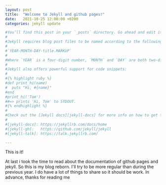 ```yaml
---
layout: post
title:  "Welcome to Jekyll and github pages!"
date:   2021-10-25 12:00:00 +0200
categories: jekyll update

#You’ll find this post in your `_posts` directory. Go ahead and edit it and re-build the site to see your changes. You can rebuild the site in many different ways, but the most common way #is to run `jekyll serve`, which launches a web server and auto-regenerates your site when a file is updated.
#
#Jekyll requires blog post files to be named according to the following format:
#
#`YEAR-MONTH-DAY-title.MARKUP`
#
#Where `YEAR` is a four-digit number, `MONTH` and `DAY` are both two-digit numbers, and `MARKUP` is the file extension representing the format used in the file. After that, include the #necessary front matter. Take a look at the source for this post to get an idea about how it works.
#
#Jekyll also offers powerful support for code snippets:
#
#{% highlight ruby %}
#def print_hi(name)
#  puts "Hi, #{name}"
#end
#print_hi('Tom')
##=> prints 'Hi, Tom' to STDOUT.
#{% endhighlight %}
#
#Check out the [Jekyll docs][jekyll-docs] for more info on how to get the most out of Jekyll. File all bugs/feature requests at [Jekyll’s GitHub repo][jekyll-gh]. If you have questions, #you can ask them on [Jekyll Talk][jekyll-talk].
#
#[jekyll-docs]: https://jekyllrb.com/docs/home
#[jekyll-gh]:   https://github.com/jekyll/jekyll
#[jekyll-talk]: https://talk.jekyllrb.com/

---
```


This is it!

At last i took the time to read about the documentation of github pages and jekyll.
So this is my blog reborn.
I'll try to be more regular than during the previous year.
I do have a lot of things to share so it should be work.
In advance, thanks for reading me
